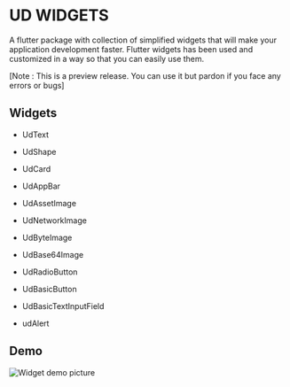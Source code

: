 
# UD WIDGETS


A flutter package with collection of simplified widgets that will make your application development faster. Flutter widgets has been used and customized in a way so that you can easily use them.

  
[Note : This is a preview release. You can use it but pardon if you face any errors or bugs]

  
## Widgets

  
- UdText

- UdShape

- UdCard

- UdAppBar

- UdAssetImage

- UdNetworkImage

- UdByteImage

- UdBase64Image

- UdRadioButton

- UdBasicButton

- UdBasicTextInputField

- udAlert


## Demo
  

![Widget demo picture](https://www.shajedulislam.dev/udwidgets/ud_widget_example.png)

